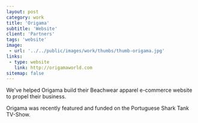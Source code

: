 ```yaml
---
layout: post
category: work
title: 'Origama'
subtitle: 'Website'
client: 'Partners'
tags: 'website'
image:
 - url: '../../public/images/work/thumbs/thumb-origama.jpg'
links:
 - type: website
   link: http://origamaworld.com
sitemap: false
---
```


We've helped Origama build their Beachwear apparel e-commerce website to propel their business.

Origama was recently featured and funded on the Portuguese Shark Tank TV-Show.
